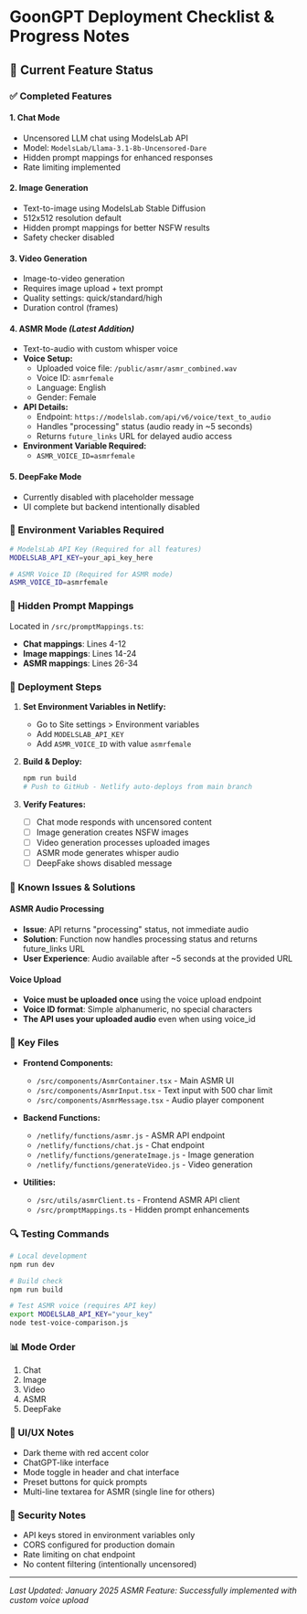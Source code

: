 # GoonGPT Deployment Checklist & Progress Notes

## 🎯 Current Feature Status

### ✅ Completed Features

#### 1. **Chat Mode**
- Uncensored LLM chat using ModelsLab API
- Model: `ModelsLab/Llama-3.1-8b-Uncensored-Dare`
- Hidden prompt mappings for enhanced responses
- Rate limiting implemented

#### 2. **Image Generation**
- Text-to-image using ModelsLab Stable Diffusion
- 512x512 resolution default
- Hidden prompt mappings for better NSFW results
- Safety checker disabled

#### 3. **Video Generation**
- Image-to-video generation
- Requires image upload + text prompt
- Quality settings: quick/standard/high
- Duration control (frames)

#### 4. **ASMR Mode** *(Latest Addition)*
- Text-to-audio with custom whisper voice
- **Voice Setup:**
  - Uploaded voice file: `/public/asmr/asmr_combined.wav`
  - Voice ID: `asmrfemale`
  - Language: English
  - Gender: Female
- **API Details:**
  - Endpoint: `https://modelslab.com/api/v6/voice/text_to_audio`
  - Handles "processing" status (audio ready in ~5 seconds)
  - Returns `future_links` URL for delayed audio access
- **Environment Variable Required:**
  - `ASMR_VOICE_ID=asmrfemale`

#### 5. **DeepFake Mode**
- Currently disabled with placeholder message
- UI complete but backend intentionally disabled

### 📝 Environment Variables Required

```bash
# ModelsLab API Key (Required for all features)
MODELSLAB_API_KEY=your_api_key_here

# ASMR Voice ID (Required for ASMR mode)
ASMR_VOICE_ID=asmrfemale
```

### 🔧 Hidden Prompt Mappings

Located in `/src/promptMappings.ts`:
- **Chat mappings**: Lines 4-12
- **Image mappings**: Lines 14-24  
- **ASMR mappings**: Lines 26-34

### 🚀 Deployment Steps

1. **Set Environment Variables in Netlify:**
   - Go to Site settings > Environment variables
   - Add `MODELSLAB_API_KEY`
   - Add `ASMR_VOICE_ID` with value `asmrfemale`

2. **Build & Deploy:**
   ```bash
   npm run build
   # Push to GitHub - Netlify auto-deploys from main branch
   ```

3. **Verify Features:**
   - [ ] Chat mode responds with uncensored content
   - [ ] Image generation creates NSFW images
   - [ ] Video generation processes uploaded images
   - [ ] ASMR mode generates whisper audio
   - [ ] DeepFake shows disabled message

### 🐛 Known Issues & Solutions

#### ASMR Audio Processing
- **Issue**: API returns "processing" status, not immediate audio
- **Solution**: Function now handles processing status and returns future_links URL
- **User Experience**: Audio available after ~5 seconds at the provided URL

#### Voice Upload
- **Voice must be uploaded once** using the voice upload endpoint
- **Voice ID format**: Simple alphanumeric, no special characters
- **The API uses your uploaded audio** even when using voice_id

### 📂 Key Files

- **Frontend Components:**
  - `/src/components/AsmrContainer.tsx` - Main ASMR UI
  - `/src/components/AsmrInput.tsx` - Text input with 500 char limit
  - `/src/components/AsmrMessage.tsx` - Audio player component

- **Backend Functions:**
  - `/netlify/functions/asmr.js` - ASMR API endpoint
  - `/netlify/functions/chat.js` - Chat endpoint
  - `/netlify/functions/generateImage.js` - Image generation
  - `/netlify/functions/generateVideo.js` - Video generation

- **Utilities:**
  - `/src/utils/asmrClient.ts` - Frontend ASMR API client
  - `/src/promptMappings.ts` - Hidden prompt enhancements

### 🔍 Testing Commands

```bash
# Local development
npm run dev

# Build check
npm run build

# Test ASMR voice (requires API key)
export MODELSLAB_API_KEY="your_key"
node test-voice-comparison.js
```

### 📊 Mode Order
1. Chat
2. Image  
3. Video
4. ASMR
5. DeepFake

### 🎨 UI/UX Notes
- Dark theme with red accent color
- ChatGPT-like interface
- Mode toggle in header and chat interface
- Preset buttons for quick prompts
- Multi-line textarea for ASMR (single line for others)

### 🔐 Security Notes
- API keys stored in environment variables only
- CORS configured for production domain
- Rate limiting on chat endpoint
- No content filtering (intentionally uncensored)

---

*Last Updated: January 2025*
*ASMR Feature: Successfully implemented with custom voice upload*